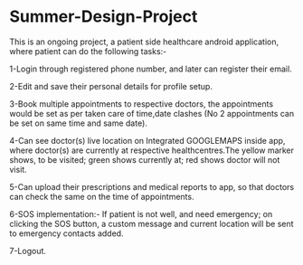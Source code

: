 # Summer-Design-Project
This is an ongoing project, a patient side healthcare android application, where patient can do the following tasks:-

1-Login through registered phone number, and later can register their email.

2-Edit and save their personal details for profile setup.

3-Book multiple appointments to respective doctors, the appointments would be set as per taken care of time,date clashes (No 2 appointments can be set on same time and same date).

4-Can see doctor(s) live location on Integrated GOOGLEMAPS inside app, where doctor(s) are currently at respective healthcentres.The yellow marker shows, to be visited; green shows currently at; red shows doctor will not visit.

5-Can upload their prescriptions and medical reports to app, so that doctors can check the same on the time of appointments.

6-SOS implementation:- If patient is not well, and need emergency; on clicking the SOS button, a custom message and current location will be sent to emergency contacts added.

7-Logout.
